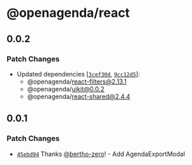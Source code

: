 # @openagenda/react

## 0.0.2

### Patch Changes

- Updated dependencies [[`3cef30d`](https://github.com/OpenAgenda/oa/commit/3cef30d15f26a2f2bf267941b80a7bd3fd27f560), [`9cc12d5`](https://github.com/OpenAgenda/oa/commit/9cc12d5d9ae2d722b793dc2287423ca6da1a4e4f)]:
  - @openagenda/react-filters@2.13.1
  - @openagenda/uikit@0.0.2
  - @openagenda/react-shared@2.4.4

## 0.0.1

### Patch Changes

- [`45ebd94`](https://github.com/OpenAgenda/oa/commit/45ebd94e8c37dc2726c65332adae4e53d9515a63) Thanks [@bertho-zero](https://github.com/bertho-zero)! - Add AgendaExportModal
